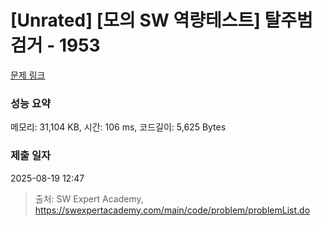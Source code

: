 # [Unrated] [모의 SW 역량테스트] 탈주범 검거 - 1953 

[문제 링크](https://swexpertacademy.com/main/code/problem/problemDetail.do?contestProbId=AV5PpLlKAQ4DFAUq) 

### 성능 요약

메모리: 31,104 KB, 시간: 106 ms, 코드길이: 5,625 Bytes

### 제출 일자

2025-08-19 12:47



> 출처: SW Expert Academy, https://swexpertacademy.com/main/code/problem/problemList.do